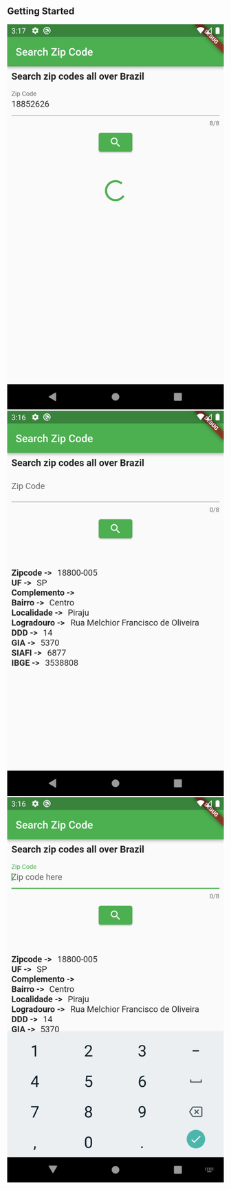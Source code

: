## Getting Started

<img src="./assets/Screenshot_1649312156.png">
<img src="./assets/Screenshot_1649312122.png">
<img src="./assets/Screenshot_1649312115.png">